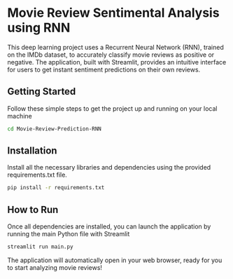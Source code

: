 # Movie Review Sentimental Analysis using RNN
This deep learning project uses a Recurrent Neural Network (RNN), trained on the IMDb dataset, to accurately classify movie reviews as positive or negative. The application, built with Streamlit, provides an intuitive interface for users to get instant sentiment predictions on their own reviews.

## Getting Started
Follow these simple steps to get the project up and running on your local machine
```bash
cd Movie-Review-Prediction-RNN
```

## Installation

Install all the necessary libraries and dependencies using the provided requirements.txt file.

```bash
pip install -r requirements.txt
```

## How to Run

Once all dependencies are installed, you can launch the application by running the main Python file with Streamlit
```python
streamlit run main.py
```

The application will automatically open in your web browser, ready for you to start analyzing movie reviews!